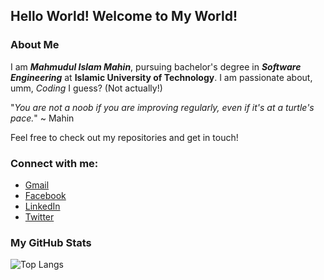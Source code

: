 ## Hello World! Welcome to My World!

### About Me

I am ***Mahmudul Islam Mahin***, pursuing bachelor's degree in ***Software Engineering*** at **Islamic University of Technology**. I am passionate about, umm, *Coding* I guess? (Not actually!)

"*You are not a noob if you are improving regularly, even if it's at a turtle's pace.*" ~ Mahin

Feel free to check out my repositories and get in touch!

### Connect with me:
- [Gmail](mailto:mahmudulislammahin07@gmail.com)
- [Facebook](https://www.facebook.com/mahmudul.islam.948494?mibextid=ZbWKwL)
- [LinkedIn](https://www.linkedin.com/in/mahmudul-islam-mahin/)
- [Twitter](https://x.com/M_I_Mahin)

### My GitHub Stats

![Top Langs](https://github-readme-stats.vercel.app/api/top-langs/?username=MI-Mahin&layout=compact)


